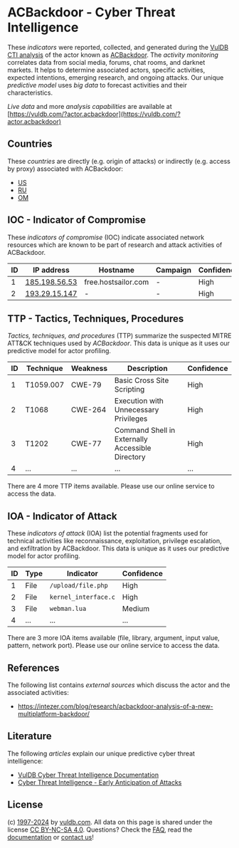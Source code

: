 # ACBackdoor - Cyber Threat Intelligence

These _indicators_ were reported, collected, and generated during the [VulDB CTI analysis](https://vuldb.com/?kb.cti) of the actor known as [ACBackdoor](https://vuldb.com/?actor.acbackdoor). The _activity monitoring_ correlates data from social media, forums, chat rooms, and darknet markets. It helps to determine associated actors, specific activities, expected intentions, emerging research, and ongoing attacks. Our unique _predictive model_ uses _big data_ to forecast activities and their characteristics.

_Live data_ and more _analysis capabilities_ are available at [https://vuldb.com/?actor.acbackdoor](https://vuldb.com/?actor.acbackdoor)

## Countries

These _countries_ are directly (e.g. origin of attacks) or indirectly (e.g. access by proxy) associated with ACBackdoor:

* [US](https://vuldb.com/?country.us)
* [RU](https://vuldb.com/?country.ru)
* [OM](https://vuldb.com/?country.om)

## IOC - Indicator of Compromise

These _indicators of compromise_ (IOC) indicate associated network resources which are known to be part of research and attack activities of ACBackdoor.

ID | IP address | Hostname | Campaign | Confidence
-- | ---------- | -------- | -------- | ----------
1 | [185.198.56.53](https://vuldb.com/?ip.185.198.56.53) | free.hostsailor.com | - | High
2 | [193.29.15.147](https://vuldb.com/?ip.193.29.15.147) | - | - | High

## TTP - Tactics, Techniques, Procedures

_Tactics, techniques, and procedures_ (TTP) summarize the suspected MITRE ATT&CK techniques used by _ACBackdoor_. This data is unique as it uses our predictive model for actor profiling.

ID | Technique | Weakness | Description | Confidence
-- | --------- | -------- | ----------- | ----------
1 | T1059.007 | CWE-79 | Basic Cross Site Scripting | High
2 | T1068 | CWE-264 | Execution with Unnecessary Privileges | High
3 | T1202 | CWE-77 | Command Shell in Externally Accessible Directory | High
4 | ... | ... | ... | ...

There are 4 more TTP items available. Please use our online service to access the data.

## IOA - Indicator of Attack

These _indicators of attack_ (IOA) list the potential fragments used for technical activities like reconnaissance, exploitation, privilege escalation, and exfiltration by ACBackdoor. This data is unique as it uses our predictive model for actor profiling.

ID | Type | Indicator | Confidence
-- | ---- | --------- | ----------
1 | File | `/upload/file.php` | High
2 | File | `kernel_interface.c` | High
3 | File | `webman.lua` | Medium
4 | ... | ... | ...

There are 3 more IOA items available (file, library, argument, input value, pattern, network port). Please use our online service to access the data.

## References

The following list contains _external sources_ which discuss the actor and the associated activities:

* https://intezer.com/blog/research/acbackdoor-analysis-of-a-new-multiplatform-backdoor/

## Literature

The following _articles_ explain our unique predictive cyber threat intelligence:

* [VulDB Cyber Threat Intelligence Documentation](https://vuldb.com/?kb.cti)
* [Cyber Threat Intelligence - Early Anticipation of Attacks](https://www.scip.ch/en/?labs.20201022)

## License

(c) [1997-2024](https://vuldb.com/?kb.changelog) by [vuldb.com](https://vuldb.com/?kb.about). All data on this page is shared under the license [CC BY-NC-SA 4.0](https://creativecommons.org/licenses/by-nc-sa/4.0/). Questions? Check the [FAQ](https://vuldb.com/?kb.faq), read the [documentation](https://vuldb.com/?kb) or [contact us](https://vuldb.com/?contact)!

